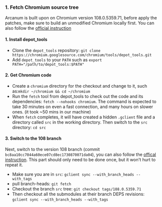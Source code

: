 ### 1. Fetch Chromium source tree

Arcanum is built upon on Chromium version 108.0.5359.71, before apply the patches, make sure to build an unmodified Chromium locally first. You can also follow the [official instruction](https://chromium.googlesource.com/chromium/src/+/main/docs/linux/build_instructions.md)

#### 1. Install depot_tools

* Clone the `depot_tools` repository: `git clone https://chromium.googlesource.com/chromium/tools/depot_tools.git`
* Add `depot_tools` to your `PATH` such as `export PATH="/path/to/depot_tools:$PATH"`

#### 2. Get Chromium code

* Create a `chromium` directory for the checkout and change to it, such as:`mkdir ~/chromium && cd ~/chromium`
* Run the `fetch` tool from depot_tools to check out the code and its dependencies: `fetch --nohooks chromium`. The command is expected to take 30 minutes on even a fast connection, and many hours on slower ones. (it took ~50 mins in our machine)
* When `fetch` completes, it will have created a hidden `.gclient` file and a directory called `src` in the working directory. Then switch to the `src` directory: `cd src`

#### 3. Switch to the 108 branch

Next, switch to the version 108 branch (commit `bc8aa10cc7044a60ece07cd8ec1730870071da04`), you can also follow the [offical instruction](https://www.chromium.org/developers/how-tos/get-the-code/working-with-release-branches/). This part should only need to be done once, but it won't hurt to repeat it.

* Make sure you are in `src`: `gclient sync --with_branch_heads --with_tags`
* pull branch-heads: `git fetch`
* Checkout the branch `src` tree: `git checkout tags/108.0.5359.71`
* Then checkout all the submodules at their branch DEPS revisions: `gclient sync --with_branch_heads --with_tags`


